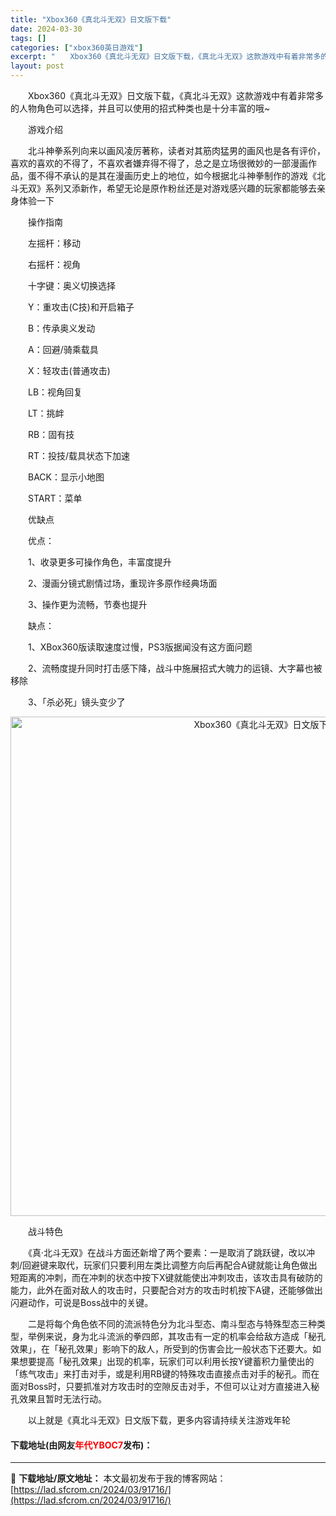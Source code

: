 ```yaml
---
title: "Xbox360《真北斗无双》日文版下载"
date: 2024-03-30
tags: []
categories: ["xbox360英日游戏"]
excerpt: "　　Xbox360《真北斗无双》日文版下载，《真北斗无双》这款游戏中有着非常多的人物角色可以选择，并且可以使用的招式种类也是十分丰富的哦~ 　　游戏介绍 　　北斗神拳系列向来以画风凌厉著称，读者对其筋肉猛男的画风也是各有评价，喜欢的喜欢的不得了，不喜欢者嫌弃得不得了，总之是立场很微妙的一部漫画作品，&hellip;"
layout: post
---
```


 <p>　　Xbox360《真北斗无双》日文版下载，《真北斗无双》这款游戏中有着非常多的人物角色可以选择，并且可以使用的招式种类也是十分丰富的哦~</p> <p>　　游戏介绍</p> <p>　　北斗神拳系列向来以画风凌厉著称，读者对其筋肉猛男的画风也是各有评价，喜欢的喜欢的不得了，不喜欢者嫌弃得不得了，总之是立场很微妙的一部漫画作品，蛋不得不承认的是其在漫画历史上的地位，如今根据北斗神拳制作的游戏《北斗无双》系列又添新作，希望无论是原作粉丝还是对游戏感兴趣的玩家都能够去亲身体验一下</p> <p>　　操作指南</p> <p>　　左摇杆：移动</p> <p>　　右摇杆：视角</p> <p>　　十字键：奥义切换选择</p> <p>　　Y：重攻击(C技)和开启箱子</p> <p>　　B：传承奥义发动</p> <p>　　A：回避/骑乘载具</p> <p>　　X：轻攻击(普通攻击)</p> <p>　　LB：视角回复</p> <p>　　LT：挑衅</p> <p>　　RB：固有技</p> <p>　　RT：投技/载具状态下加速</p> <p>　　BACK：显示小地图</p> <p>　　START：菜单</p> <p>　　优缺点</p> <p>　　优点：</p> <p>　　1、收录更多可操作角色，丰富度提升</p> <p>　　2、漫画分镜式剧情过场，重现许多原作经典场面</p> <p>　　3、操作更为流畅，节奏也提升</p> <p>　　缺点：</p> <p>　　1、XBox360版读取速度过慢，PS3版据闻没有这方面问题</p> <p>　　2、流畅度提升同时打击感下降，战斗中施展招式大魄力的运镜、大字幕也被移除</p> <p>　　3、「杀必死」镜头变少了</p> <p align="center"><img align="" border="0" src="https://lad.sfcrom.cn/wp-content/uploads/2024/03/20240330_6607d4d73d963.jpg" width="799" alt="Xbox360《真北斗无双》日文版下载" /></p> <p>　　战斗特色</p> <p>　　《真‧北斗无双》在战斗方面还新增了两个要素：一是取消了跳跃键，改以冲刺/回避键来取代，玩家们只要利用左类比调整方向后再配合A键就能让角色做出短距离的冲刺，而在冲刺的状态中按下X键就能使出冲刺攻击，该攻击具有破防的能力，此外在面对敌人的攻击时，只要配合对方的攻击时机按下A键，还能够做出闪避动作，可说是Boss战中的关键。</p> <p>　　二是将每个角色依不同的流派特色分为北斗型态、南斗型态与特殊型态三种类型，举例来说，身为北斗流派的拳四郎，其攻击有一定的机率会给敌方造成「秘孔效果」，在「秘孔效果」影响下的敌人，所受到的伤害会比一般状态下还要大。如果想要提高「秘孔效果」出现的机率，玩家们可以利用长按Y键蓄积力量使出的「练气攻击」来打击对手，或是利用RB键的特殊攻击直接点击对手的秘孔。而在面对Boss时，只要抓准对方攻击时的空隙反击对手，不但可以让对方直接进入秘孔效果且暂时无法行动。</p> <p>　　以上就是《真北斗无双》日文版下载，更多内容请持续关注游戏年轮</p> <p><h4>下载地址(由网友<font color="red">年代YBOC7</font>发布)：</h4></p> 

---
📖 **下载地址/原文地址：** 本文最初发布于我的博客网站：[https://lad.sfcrom.cn/2024/03/91716/](https://lad.sfcrom.cn/2024/03/91716/)
